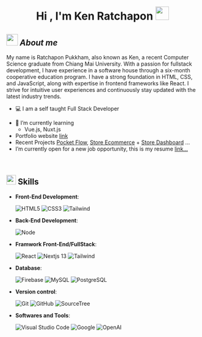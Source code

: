 <h1 align="center"><b>Hi , I'm Ken Ratchapon </b><img src="https://media.giphy.com/media/hvRJCLFzcasrR4ia7z/giphy.gif" width="35"></h1>

## <img src="https://media.giphy.com/media/ObNTw8Uzwy6KQ/giphy.gif" width="30px">&nbsp;***About me***

My name is Ratchapon Pukkham, also known as Ken, a recent Computer Science graduate from Chiang Mai University. With a passion for fullstack development, I have experience in a software house through a six-month cooperative education program. I have a strong foundation in HTML, CSS, and JavaScript, along with expertise in frontend frameworks like React. I strive for intuitive user experiences and continuously stay updated with the latest industry trends.
* 💻 I am a self taught Full Stack Developer
- 🌱 I’m currently learning
  - Vue.js, Nuxt.js
- Portfolio website [link](https://ken-ratchapon-portfolio.vercel.app/)
- Recent Projects [Pocket Flow](https://github.com/kenratchapon/pocket-flow), [Store Ecommerce](https://github.com/kenratchapon/store-ecommerce) + [Store Dashboard](https://github.com/kenratchapon/store-dashboard) ...
- I’m currently open for a new job opportunity, this is my resume [link...](https://github.com/kenratchapon/kenratchapon/blob/main/Resume_Ratchapon.pdf)

<br>

## <img src="https://media2.giphy.com/media/QssGEmpkyEOhBCb7e1/giphy.gif?cid=ecf05e47a0n3gi1bfqntqmob8g9aid1oyj2wr3ds3mg700bl&rid=giphy.gif" width ="25"><b> Skills</b>

<p align="center">
    
- **Front-End Development**:

   ![HTML5](https://img.shields.io/badge/HTML5%20-%23E34F26.svg?style=for-the-badge&logo=html5&logoColor=white)
   ![CSS3](https://img.shields.io/badge/CSS%20-%231572B6.svg?style=for-the-badge&logo=css3&logoColor=white)
   ![Tailwind](https://img.shields.io/badge/JavaScript%20-%23F7DF1E.svg?style=for-the-badge&logo=javascript&logoColor=black)

- **Back-End Development**:

   ![Node](https://img.shields.io/badge/Nodejs%20-339933.svg?style=for-the-badge&logo=nodedotjs&logoColor=white)

- **Framwork Front-End/FullStack**:
  
    ![React](https://img.shields.io/badge/React-61DAFB.svg?style=for-the-badge&logo=react&logoColor=black)
    ![Nextjs 13](https://img.shields.io/badge/Nextjs%2013-000000.svg?style=for-the-badge&logo=nextdotjs&logoColor=white)
    ![Tailwind](https://img.shields.io/badge/Tailwind-06B6D4.svg?style=for-the-badge&logo=tailwindcss&logoColor=white)

- **Database**:
  
    ![Firebase](https://img.shields.io/badge/Firebase-FF7139.svg?style=for-the-badge&logo=firebase&logoColor=white)
    ![MySQL](https://img.shields.io/badge/MySQL-4479A1.svg?style=for-the-badge&logo=mysql&logoColor=white)
    ![PostgreSQL](https://img.shields.io/badge/PostgreSQL-4169E1.svg?style=for-the-badge&logo=postgresql&logoColor=white)
  
- **Version control**:
  
    ![Git](https://img.shields.io/badge/git-%23F05033.svg?style=for-the-badge&logo=git&logoColor=white)
    ![GitHub](https://img.shields.io/badge/github-%23121011.svg?style=for-the-badge&logo=github&logoColor=white)
    ![SourceTree](https://img.shields.io/badge/Sourcetree-0052CC.svg?style=for-the-badge&logo=sourcetree&logoColor=white)

- **Softwares and Tools**:

    ![Visual Studio Code](https://img.shields.io/badge/Visual%20Studio%20Code-0078d7.svg?style=for-the-badge&logo=visual-studio-code&logoColor=white)
    ![Google](https://img.shields.io/badge/google-%234285F4.svg?style=for-the-badge&logo=google&logoColor=white)
    ![OpenAI](https://img.shields.io/badge/ChatGPT-5586A4.svg?style=for-the-badge&logo=openai&logoColor=white)


<!--
**kenratchapon/kenratchapon** is a ✨ _special_ ✨ repository because its `README.md` (this file) appears on your GitHub profile.

Here are some ideas to get you started:

- 🔭 I’m currently working on ...
- 🌱 I’m currently learning ...
- 🤔 I’m looking for help with ...
- 💬 Ask me about ...
- 📫 How to reach me: ...
- 😄 Pronouns: ...
- ⚡ Fun fact: ...
-->
